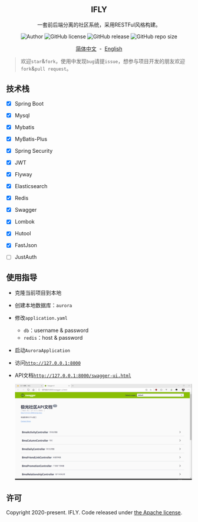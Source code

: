<div align="center">

<h2>IFLY</h2>
<p>一套前后端分离的社区系统，采用RESTFul风格构建。<p/>     


<p>
<img alt="Author" src="https://img.shields.io/badge/Author-IFLY-red?style=flat-square">
<img alt="GitHub license" src="https://img.shields.io/github/license/yufeicoding/ifly?style=flat-square">
<img alt="GitHub release" src="https://img.shields.io/github/release/yufeicoding/ifly?style=flat-square">
<img alt="GitHub repo size" src="https://img.shields.io/github/repo-size/yufeicoding/ifly?style=flat-square">
</p>

<p>
<a href="./README.md">简体中文</a>&nbsp;&nbsp;-&nbsp;&nbsp;<a href="./README_EN.md">English</a>
</p>
</div>


> 欢迎`star`&`fork`，使用中发现`bug`请提`issue`，想参与项目开发的朋友欢迎`fork`&`pull request`。

## 技术栈

- [x] Spring Boot
- [x] Mysql
- [x] Mybatis
- [x] MyBatis-Plus
- [x] Spring Security
- [x] JWT
- [x] Flyway
- [x] Elasticsearch
- [x] Redis
- [x] Swagger
- [x] Lombok
- [x] Hutool
- [x] FastJson
- [ ] JustAuth


## 使用指导

- 克隆当前项目到本地

- 创建本地数据库：`aurora`

- 修改`application.yaml`
  - `db`：username & password
  - `redis`：host & password

- 启动`AuroraApplication`

- 访问[`http://127.0.0.1:8000`](http://127.0.0.1:10000)

- API文档[`http://127.0.0.1:8000/swagger-ui.html`](http://127.0.0.1:8000/swagger-ui.html)
  
  ![](doc/swagger.png)



## 许可

Copyright 2020-present. IFLY. Code released under [the Apache license](LICENSE).
